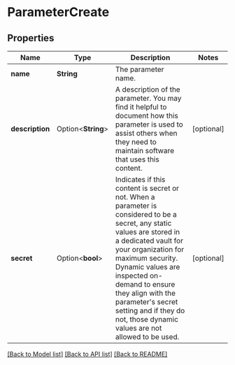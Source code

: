 # ParameterCreate

## Properties

Name | Type | Description | Notes
------------ | ------------- | ------------- | -------------
**name** | **String** | The parameter name. | 
**description** | Option<**String**> | A description of the parameter.  You may find it helpful to document how this parameter is used to assist others when they need to maintain software that uses this content. | [optional]
**secret** | Option<**bool**> | Indicates if this content is secret or not.  When a parameter is considered to be a secret, any static values are stored in a dedicated vault for your organization for maximum security.  Dynamic values are inspected on-demand to ensure they align with the parameter's secret setting and if they do not, those dynamic values are not allowed to be used. | [optional]

[[Back to Model list]](../README.md#documentation-for-models) [[Back to API list]](../README.md#documentation-for-api-endpoints) [[Back to README]](../README.md)


